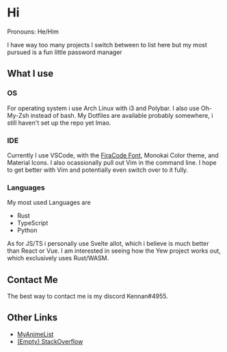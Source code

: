 # Hi

Pronouns: He/Him

I have way too many projects I switch between to list here but my most pursued is a fun little password manager

## What I use

### OS
For operating system i use Arch Linux with i3 and Polybar. I also use Oh-My-Zsh instead of bash. My Dotfiles are available probably somewhere, i still haven't set up the repo yet lmao.

### IDE
Currently I use VSCode, with the [FiraCode Font](github.com/tonsky/FiraCode), Monokai Color theme, and Material Icons. I also ocassionally pull out Vim in the command line. I hope to get better with Vim and potentially even switch over to it fully.

### Languages
My most used Languages are

- Rust
- TypeScript
- Python

As for JS/TS i personally use Svelte allot, which i believe is much better than React or Vue. I am interested in seeing how the Yew project works out, which exclusively uses Rust/WASM.

## Contact Me
The best way to contact me is my discord Kennan#4955.

## Other Links
- [MyAnimeList](https://myanimelist.net/animelist/Kennnan)
- [(Empty) StackOverflow](https://stackoverflow.com/users/13185735/kennan-hunter)
